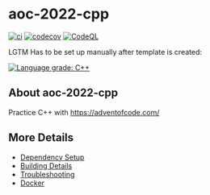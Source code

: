 # aoc-2022-cpp

[![ci](https://github.com/sukolenvo/aoc-2022-cpp/actions/workflows/ci.yml/badge.svg)](https://github.com/sukolenvo/aoc-2022-cpp/actions/workflows/ci.yml)
[![codecov](https://codecov.io/gh/sukolenvo/aoc-2022-cpp/branch/main/graph/badge.svg)](https://codecov.io/gh/sukolenvo/aoc-2022-cpp)
[![CodeQL](https://github.com/sukolenvo/aoc-2022-cpp/actions/workflows/codeql-analysis.yml/badge.svg)](https://github.com/sukolenvo/aoc-2022-cpp/actions/workflows/codeql-analysis.yml)

LGTM Has to be set up manually after template is created:

[![Language grade: C++](https://img.shields.io/lgtm/grade/cpp/github/sukolenvo/aoc-2022-cpp)](https://lgtm.com/projects/g/sukolenvo/aoc-2022-cpp/context:cpp)

## About aoc-2022-cpp

Practice C++ with https://adventofcode.com/

## More Details

 * [Dependency Setup](README_dependencies.md)
 * [Building Details](README_building.md)
 * [Troubleshooting](README_troubleshooting.md)
 * [Docker](README_docker.md)
